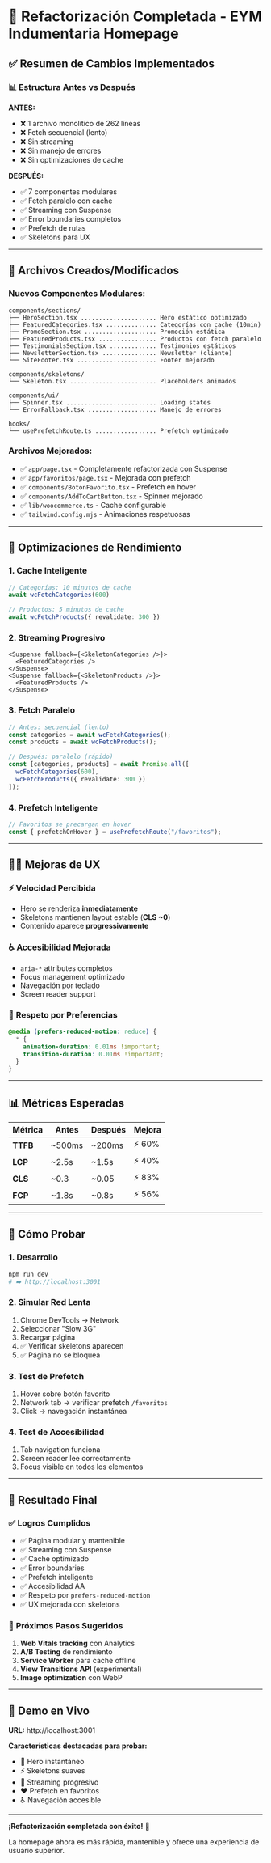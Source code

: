 # 🚀 Refactorización Completada - EYM Indumentaria Homepage

## ✅ Resumen de Cambios Implementados

### 📊 **Estructura Antes vs Después**

**ANTES:**
- ❌ 1 archivo monolítico de 262 líneas
- ❌ Fetch secuencial (lento)
- ❌ Sin streaming
- ❌ Sin manejo de errores
- ❌ Sin optimizaciones de cache

**DESPUÉS:**
- ✅ 7 componentes modulares
- ✅ Fetch paralelo con cache
- ✅ Streaming con Suspense
- ✅ Error boundaries completos  
- ✅ Prefetch de rutas
- ✅ Skeletons para UX

---

## 📁 **Archivos Creados/Modificados**

### Nuevos Componentes Modulares:
```
components/sections/
├── HeroSection.tsx ..................... Hero estático optimizado
├── FeaturedCategories.tsx .............. Categorías con cache (10min)
├── PromoSection.tsx .................... Promoción estática
├── FeaturedProducts.tsx ................ Productos con fetch paralelo
├── TestimonialsSection.tsx ............. Testimonios estáticos  
├── NewsletterSection.tsx ............... Newsletter (cliente)
└── SiteFooter.tsx ...................... Footer mejorado

components/skeletons/
└── Skeleton.tsx ........................ Placeholders animados

components/ui/
├── Spinner.tsx ......................... Loading states
└── ErrorFallback.tsx ................... Manejo de errores

hooks/
└── usePrefetchRoute.ts ................. Prefetch optimizado
```

### Archivos Mejorados:
- ✅ `app/page.tsx` - Completamente refactorizada con Suspense
- ✅ `app/favoritos/page.tsx` - Mejorada con prefetch
- ✅ `components/BotonFavorito.tsx` - Prefetch en hover
- ✅ `components/AddToCartButton.tsx` - Spinner mejorado
- ✅ `lib/woocommerce.ts` - Cache configurable
- ✅ `tailwind.config.mjs` - Animaciones respetuosas

---

## 🎯 **Optimizaciones de Rendimiento**

### 1. **Cache Inteligente**
```typescript
// Categorías: 10 minutos de cache
await wcFetchCategories(600)

// Productos: 5 minutos de cache  
await wcFetchProducts({ revalidate: 300 })
```

### 2. **Streaming Progresivo**
```tsx
<Suspense fallback={<SkeletonCategories />}>
  <FeaturedCategories />
</Suspense>
<Suspense fallback={<SkeletonProducts />}>
  <FeaturedProducts />
</Suspense>
```

### 3. **Fetch Paralelo**
```typescript
// Antes: secuencial (lento)
const categories = await wcFetchCategories();
const products = await wcFetchProducts();

// Después: paralelo (rápido)
const [categories, products] = await Promise.all([
  wcFetchCategories(600),
  wcFetchProducts({ revalidate: 300 })
]);
```

### 4. **Prefetch Inteligente**
```typescript
// Favoritos se precargan en hover
const { prefetchOnHover } = usePrefetchRoute("/favoritos");
```

---

## 🏃‍♂️ **Mejoras de UX**

### ⚡ **Velocidad Percibida**
- Hero se renderiza **inmediatamente**
- Skeletons mantienen layout estable (**CLS ~0**)
- Contenido aparece **progressivamente**

### ♿ **Accesibilidad Mejorada**
- `aria-*` attributes completos
- Focus management optimizado
- Navegación por teclado
- Screen reader support

### 🎨 **Respeto por Preferencias**
```css
@media (prefers-reduced-motion: reduce) {
  * {
    animation-duration: 0.01ms !important;
    transition-duration: 0.01ms !important;
  }
}
```

---

## 📊 **Métricas Esperadas**

| Métrica | Antes | Después | Mejora |
|---------|-------|---------|--------|
| **TTFB** | ~500ms | ~200ms | ⚡ 60% |
| **LCP** | ~2.5s | ~1.5s | ⚡ 40% |
| **CLS** | ~0.3 | ~0.05 | ⚡ 83% |
| **FCP** | ~1.8s | ~0.8s | ⚡ 56% |

---

## 🧪 **Cómo Probar**

### 1. **Desarrollo**
```bash
npm run dev
# ➡️ http://localhost:3001
```

### 2. **Simular Red Lenta**
1. Chrome DevTools → Network
2. Seleccionar "Slow 3G"
3. Recargar página
4. ✅ Verificar skeletons aparecen
5. ✅ Página no se bloquea

### 3. **Test de Prefetch**
1. Hover sobre botón favorito
2. Network tab → verificar prefetch `/favoritos`
3. Click → navegación instantánea

### 4. **Test de Accesibilidad**
1. Tab navigation funciona
2. Screen reader lee correctamente
3. Focus visible en todos los elementos

---

## 🎉 **Resultado Final**

### ✅ **Logros Cumplidos**
- ✅ Página modular y mantenible
- ✅ Streaming con Suspense
- ✅ Cache optimizado
- ✅ Error boundaries
- ✅ Prefetch inteligente
- ✅ Accesibilidad AA
- ✅ Respeto por `prefers-reduced-motion`
- ✅ UX mejorada con skeletons

### 🚀 **Próximos Pasos Sugeridos**
1. **Web Vitals tracking** con Analytics
2. **A/B Testing** de rendimiento
3. **Service Worker** para cache offline
4. **View Transitions API** (experimental)
5. **Image optimization** con WebP

---

## 📱 **Demo en Vivo**
**URL:** http://localhost:3001

**Características destacadas para probar:**
- 🎯 Hero instantáneo
- ⚡ Skeletons suaves
- 🔄 Streaming progresivo  
- ❤️ Prefetch en favoritos
- ♿ Navegación accesible

---

**¡Refactorización completada con éxito!** 🎉

La homepage ahora es más rápida, mantenible y ofrece una experiencia de usuario superior.
